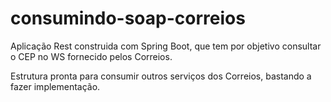 # consumindo-soap-correios

Aplicação Rest construida com Spring Boot, que tem por objetivo consultar o CEP no WS fornecido pelos Correios.

Estrutura pronta para consumir outros serviços dos Correios, bastando a fazer implementação.
